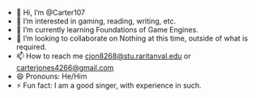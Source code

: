 - 👋 Hi, I’m @Carter107
- 👀 I’m interested in gaming, reading, writing, etc.
- 🌱 I’m currently learning Foundations of Game Engines.
- 💞️ I’m looking to collaborate on Nothing at this time, outside of what is required.
- 📫 How to reach me cjon8268@stu.raritanval.edu or carterjones4266@gmail.com
- 😄 Pronouns: He/Him
- ⚡ Fun fact: I am a good singer, with experience in such.

<!---
Carter107/Carter107 is a ✨ special ✨ repository because its `README.md` (this file) appears on your GitHub profile.
You can click the Preview link to take a look at your changes.
--->
